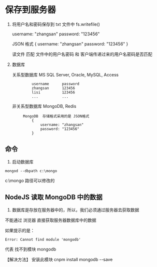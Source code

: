 

# 保存到服务器

1. 将用户名和密码保存到 txt 文件中
        fs.writefile()

    username: "zhangsan"
    password: "123456"

    JSON 格式
    {
    username: "zhangsan"
    password: "123456"
    }

    读文件
        匹配 文件中的用户名密码  和   客户端传递过来的用户名密码是否匹配

2. 数据库

    关系型数据库      MS SQL Server, Oracle, MySQL, Access

                username      password
                zhangsan      123456
                lisi          123456
                ...           ...

    非关系型数据库    MongoDB,  Redis

            MongoDB  存储格式采用的是 JSON格式
                {
                    username: "zhangsan"
                    password: "123456"
                }

## 命令

1. 启动数据库
```
mongod --dbpath c:\mongo
```

c:\mongo 路径可以修改的


## NodeJS 读取 MongoDB 中的数据

1. 数据库是存放在服务器中的，所以，我们必须通过服务器去获取数据

不能通过 浏览器 直接获取服务器数据库中的数据

如果提示的是：

```
Error: Cannot find module 'mongodb'
```

代表 找不到模块 mongodb

【解决方法】 安装此模块    cnpm install mongodb --save







